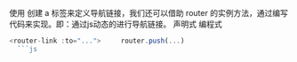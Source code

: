 
使用 <router-link> 创建 a 标签来定义导航链接，我们还可以借助 router 的实例方法，通过编写代码来实现。即：通过js动态的进行导航链接。
  声明式	       编程式
```js
<router-link :to="...">   	router.push(...)
  ```js
